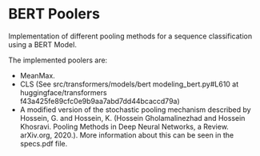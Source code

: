 # BERT Poolers
Implementation of different pooling methods for a sequence classification using a BERT Model.

The implemented poolers are:
- MeanMax.
- CLS (See src/transformers/models/bert modeling_bert.py#L610 at huggingface/transformers f43a425fe89cfc0e9b9aa7abd7dd44bcaccd79a) 
- A modified version of the stochastic pooling mechanism described by Hossein, G. and Hossein, K. (Hossein Gholamalinezhad and Hossein Khosravi. Pooling Methods in Deep Neural Networks, a Review. arXiv.org, 2020.). More information about this can be seen in the specs.pdf file.